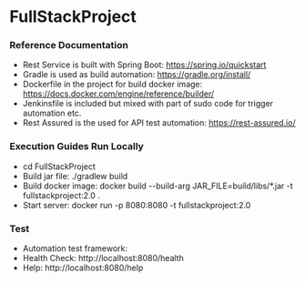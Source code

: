 # FullStackProject

### Reference Documentation

* Rest Service is built with Spring Boot: https://spring.io/quickstart
* Gradle is used as build automation: https://gradle.org/install/
* Dockerfile in the project for build docker image: https://docs.docker.com/engine/reference/builder/
* Jenkinsfile is included but mixed with part of sudo code for trigger automation etc.
* Rest Assured is the used for API test automation: https://rest-assured.io/

### Execution Guides Run Locally

* cd FullStackProject
* Build jar file: ./gradlew build
* Build docker image: docker build --build-arg JAR_FILE=build/libs/*.jar -t fullstackproject:2.0 .
* Start server: docker run -p 8080:8080 -t fullstackproject:2.0

### Test
* Automation test framework: 
* Health Check: http://localhost:8080/health
* Help: http://localhost:8080/help
